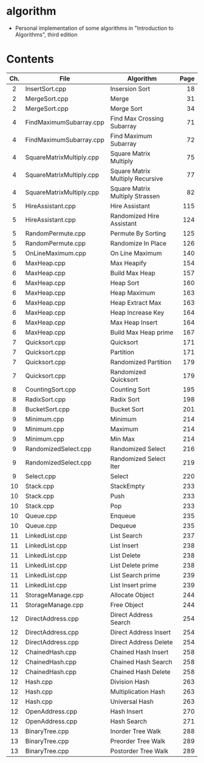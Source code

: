 # algorithm
* Personal implementation of some algorithms in "Introduction to Algorithms", third edition

# Contents

| Ch.| File							| Algorithm								| Page |
|:--:|------------------------------|---------------------------------------|-----:|
|  2 | InsertSort.cpp				| Insersion Sort						|   18 |
|  2 | MergeSort.cpp				| Merge									|   31 |
|  2 | MergeSort.cpp				| Merge Sort							|   34 |
|  4 | FindMaximumSubarray.cpp		| Find Max Crossing Subarray			|   71 |
|  4 | FindMaximumSubarray.cpp		| Find Maximum Subarray					|   72 |
|  4 | SquareMatrixMultiply.cpp		| Square Matrix Multiply				|   75 |
|  4 | SquareMatrixMultiply.cpp		| Square Matrix Multiply Recursive		|   77 |
|  4 | SquareMatrixMultiply.cpp		| Square Matrix Multiply Strassen		|   82 |
|  5 | HireAssistant.cpp			| Hire Assistant						|  115 |
|  5 | HireAssistant.cpp			| Randomized Hire Assistant				|  124 |
|  5 | RandomPermute.cpp			| Permute By Sorting					|  125 |
|  5 | RandomPermute.cpp			| Randomize In Place					|  126 |
|  5 | OnLineMaximum.cpp			| On Line Maximum						|  140 |
|  6 | MaxHeap.cpp					| Max Heapify							|  154 |
|  6 | MaxHeap.cpp					| Build Max Heap						|  157 |
|  6 | MaxHeap.cpp					| Heap Sort								|  160 |
|  6 | MaxHeap.cpp					| Heap Maximum							|  163 |
|  6 | MaxHeap.cpp					| Heap Extract Max						|  163 |
|  6 | MaxHeap.cpp					| Heap Increase Key						|  164 |
|  6 | MaxHeap.cpp					| Max Heap Insert						|  164 |
|  6 | MaxHeap.cpp					| Build Max Heap prime					|  167 |
|  7 | Quicksort.cpp				| Quicksort								|  171 |
|  7 | Quicksort.cpp				| Partition								|  171 |
|  7 | Quicksort.cpp				| Randomized Partition					|  179 |
|  7 | Quicksort.cpp				| Randomized Quicksort					|  179 |
|  8 | CountingSort.cpp				| Counting Sort							|  195 |
|  8 | RadixSort.cpp				| Radix Sort							|  198 |
|  8 | BucketSort.cpp				| Bucket Sort							|  201 |
|  9 | Minimum.cpp					| Minimum								|  214 |
|  9 | Minimum.cpp					| Maximum								|  214 |
|  9 | Minimum.cpp					| Min Max								|  214 |
|  9 | RandomizedSelect.cpp			| Randomized Select						|  216 |
|  9 | RandomizedSelect.cpp			| Randomized Select Iter				|  219 |
|  9 | Select.cpp					| Select								|  220 |
| 10 | Stack.cpp					| StackEmpty							|  233 |
| 10 | Stack.cpp					| Push									|  233 |
| 10 | Stack.cpp					| Pop									|  233 |
| 10 | Queue.cpp					| Enqueue								|  235 |
| 10 | Queue.cpp					| Dequeue								|  235 |
| 11 | LinkedList.cpp				| List Search							|  237 |
| 11 | LinkedList.cpp				| List Insert							|  238 |
| 11 | LinkedList.cpp				| List Delete							|  238 |
| 11 | LinkedList.cpp				| List Delete prime						|  238 |
| 11 | LinkedList.cpp				| List Search prime						|  239 |
| 11 | LinkedList.cpp				| List Insert prime						|  239 |
| 11 | StorageManage.cpp			| Allocate Object						|  244 |
| 11 | StorageManage.cpp			| Free Object							|  244 |
| 12 | DirectAddress.cpp			| Direct Address Search					|  254 |
| 12 | DirectAddress.cpp			| Direct Address Insert					|  254 |
| 12 | DirectAddress.cpp			| Direct Address Delete					|  254 |
| 12 | ChainedHash.cpp				| Chained Hash Insert					|  258 |
| 12 | ChainedHash.cpp				| Chained Hash Search					|  258 |
| 12 | ChainedHash.cpp				| Chained Hash Delete					|  258 |
| 12 | Hash.cpp						| Division Hash							|  263 |
| 12 | Hash.cpp						| Multiplication Hash					|  263 |
| 12 | Hash.cpp						| Universal Hash						|  263 |
| 12 | OpenAddress.cpp				| Hash Insert							|  270 |
| 12 | OpenAddress.cpp				| Hash Search							|  271 |
| 13 | BinaryTree.cpp				| Inorder Tree Walk						|  288 |
| 13 | BinaryTree.cpp				| Preorder Tree Walk					|  289 |
| 13 | BinaryTree.cpp				| Postorder Tree Walk					|  289 |
